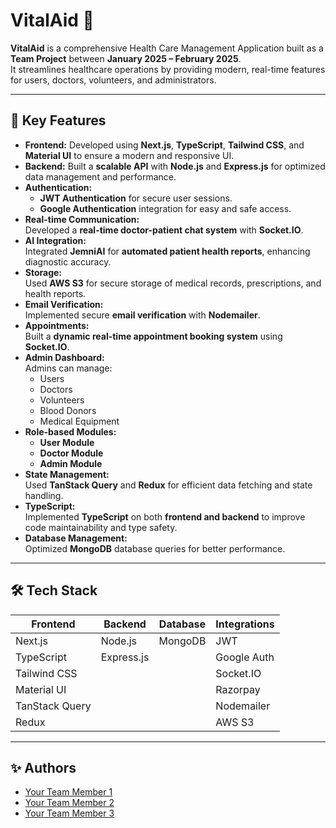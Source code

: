 
# VitalAid 🏥

**VitalAid** is a comprehensive Health Care Management Application built as a **Team Project** between **January 2025 – February 2025**.  
It streamlines healthcare operations by providing modern, real-time features for users, doctors, volunteers, and administrators.

---

## 🚀 Key Features

- **Frontend:** Developed using **Next.js**, **TypeScript**, **Tailwind CSS**, and **Material UI** to ensure a modern and responsive UI.
- **Backend:** Built a **scalable API** with **Node.js** and **Express.js** for optimized data management and performance.
- **Authentication:**
  - **JWT Authentication** for secure user sessions.
  - **Google Authentication** integration for easy and safe access.
- **Real-time Communication:**  
  Developed a **real-time doctor-patient chat system** with **Socket.IO**.
- **AI Integration:**  
  Integrated **JemniAI** for **automated patient health reports**, enhancing diagnostic accuracy.
- **Storage:**  
  Used **AWS S3** for secure storage of medical records, prescriptions, and health reports.
- **Email Verification:**  
  Implemented secure **email verification** with **Nodemailer**.
- **Appointments:**  
  Built a **dynamic real-time appointment booking system** using **Socket.IO**.
- **Admin Dashboard:**  
  Admins can manage:
  - Users
  - Doctors
  - Volunteers
  - Blood Donors
  - Medical Equipment
- **Role-based Modules:**
  - **User Module**
  - **Doctor Module**
  - **Admin Module**
- **State Management:**  
  Used **TanStack Query** and **Redux** for efficient data fetching and state handling.
- **TypeScript:**  
  Implemented **TypeScript** on both **frontend and backend** to improve code maintainability and type safety.
- **Database Management:**  
  Optimized **MongoDB** database queries for better performance.

---

## 🛠️ Tech Stack

| Frontend            | Backend             | Database  | Integrations |
|---------------------|---------------------|-----------|--------------|
| Next.js             | Node.js              | MongoDB   | JWT          |
| TypeScript          | Express.js           |           | Google Auth  |
| Tailwind CSS        |                      |           | Socket.IO    |
| Material UI         |                      |           | Razorpay     |
| TanStack Query      |                      |           | Nodemailer   |
| Redux               |                      |           | AWS S3       |

---

## ✨ Authors

- [Your Team Member 1](https://github.com/yourprofile)
- [Your Team Member 2](https://github.com/yourprofile)
- [Your Team Member 3](https://github.com/yourprofile)
